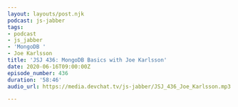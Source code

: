 ```yaml
---
layout: layouts/post.njk
podcast: js-jabber
tags:
- podcast
- js_jabber
- 'MongoDB '
- Joe Karlsson
title: 'JSJ 436: MongoDB Basics with Joe Karlsson'
date: 2020-06-16T09:00:00Z
episode_number: 436
duration: '58:46'
audio_url: https://media.devchat.tv/js-jabber/JSJ_436_Joe_Karlsson.mp3

---
```

